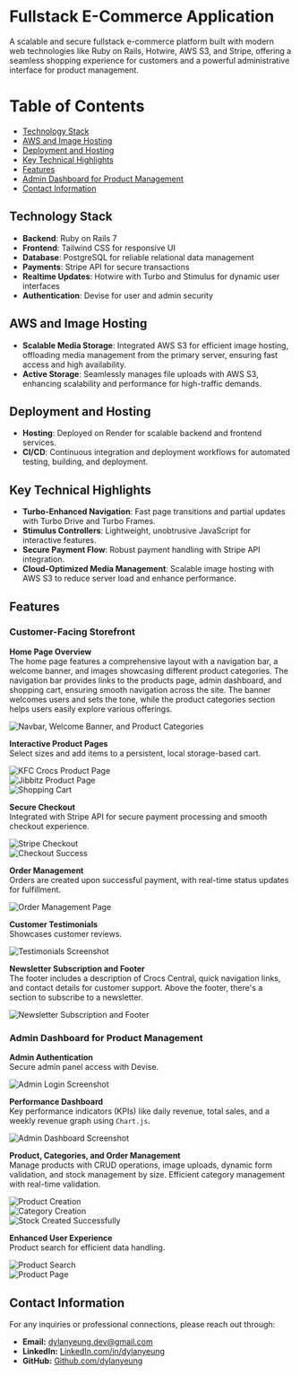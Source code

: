 # Fullstack E-Commerce Application

A scalable and secure fullstack e-commerce platform built with modern web technologies like Ruby on Rails, Hotwire, AWS S3, and Stripe, offering a seamless shopping experience for customers and a powerful administrative interface for product management.

# Table of Contents

- [Technology Stack](#technology-stack)
- [AWS and Image Hosting](#aws-and-image-hosting)
- [Deployment and Hosting](#deployment-and-hosting)
- [Key Technical Highlights](#key-technical-highlights)
- [Features](#features)
- [Admin Dashboard for Product Management](#admin-dashboard-for-product-management)
- [Contact Information](#contact-information)

## Technology Stack

- **Backend**: Ruby on Rails 7
- **Frontend**: Tailwind CSS for responsive UI
- **Database**: PostgreSQL for reliable relational data management
- **Payments**: Stripe API for secure transactions
- **Realtime Updates**: Hotwire with Turbo and Stimulus for dynamic user interfaces
- **Authentication**: Devise for user and admin security

## AWS and Image Hosting

- **Scalable Media Storage**: Integrated AWS S3 for efficient image hosting, offloading media management from the primary server, ensuring fast access and high availability.
- **Active Storage**: Seamlessly manages file uploads with AWS S3, enhancing scalability and performance for high-traffic demands.

## Deployment and Hosting

- **Hosting**: Deployed on Render for scalable backend and frontend services.
- **CI/CD**: Continuous integration and deployment workflows for automated testing, building, and deployment.

## Key Technical Highlights

- **Turbo-Enhanced Navigation**: Fast page transitions and partial updates with Turbo Drive and Turbo Frames.
- **Stimulus Controllers**: Lightweight, unobtrusive JavaScript for interactive features.
- **Secure Payment Flow**: Robust payment handling with Stripe API integration.
- **Cloud-Optimized Media Management**: Scalable image hosting with AWS S3 to reduce server load and enhance performance.

## Features

### Customer-Facing Storefront

**Home Page Overview**  
The home page features a comprehensive layout with a navigation bar, a welcome banner, and images showcasing different product categories. The navigation bar provides links to the products page, admin dashboard, and shopping cart, ensuring smooth navigation across the site. The banner welcomes users and sets the tone, while the product categories section helps users easily explore various offerings.

![Navbar, Welcome Banner, and Product Categories](https://raw.githubusercontent.com/dylanyeung/crocs-central/main/app/assets/images/home-top.png)

**Interactive Product Pages**  
Select sizes and add items to a persistent, local storage-based cart.

![KFC Crocs Product Page](https://raw.githubusercontent.com/dylanyeung/crocs-central/main/app/assets/images/kfc-crocs.png)  
![Jibbitz Product Page](https://raw.githubusercontent.com/dylanyeung/crocs-central/main/app/assets/images/jibbitz-page.png)  
![Shopping Cart](https://raw.githubusercontent.com/dylanyeung/crocs-central/main/app/assets/images/cart-page.png)

**Secure Checkout**  
Integrated with Stripe API for secure payment processing and smooth checkout experience.

![Stripe Checkout](https://raw.githubusercontent.com/dylanyeung/crocs-central/main/app/assets/images/stripe-checkout.png)  
![Checkout Success](https://raw.githubusercontent.com/dylanyeung/crocs-central/main/app/assets/images/checkout-success.png)

**Order Management**  
Orders are created upon successful payment, with real-time status updates for fulfillment.

![Order Management Page](https://raw.githubusercontent.com/dylanyeung/crocs-central/main/app/assets/images/orders.png)

**Customer Testimonials**  
Showcases customer reviews.

![Testimonials Screenshot](https://raw.githubusercontent.com/dylanyeung/crocs-central/main/app/assets/images/home-mid.png)

**Newsletter Subscription and Footer**  
The footer includes a description of Crocs Central, quick navigation links, and contact details for customer support. Above the footer, there's a section to subscribe to a newsletter.

![Newsletter Subscription and Footer](https://raw.githubusercontent.com/dylanyeung/crocs-central/main/app/assets/images/home-bottom.png)

### Admin Dashboard for Product Management

**Admin Authentication**  
Secure admin panel access with Devise.

![Admin Login Screenshot](https://raw.githubusercontent.com/dylanyeung/crocs-central/main/app/assets/images/sign-in.png)

**Performance Dashboard**  
Key performance indicators (KPIs) like daily revenue, total sales, and a weekly revenue graph using `Chart.js`.

![Admin Dashboard Screenshot](https://raw.githubusercontent.com/dylanyeung/crocs-central/main/app/assets/images/dashboard.png)

**Product, Categories, and Order Management**  
Manage products with CRUD operations, image uploads, dynamic form validation, and stock management by size. Efficient category management with real-time validation.

![Product Creation](https://raw.githubusercontent.com/dylanyeung/crocs-central/main/app/assets/images/new-product.png)  
![Category Creation](https://raw.githubusercontent.com/dylanyeung/crocs-central/main/app/assets/images/new-category.png)  
![Stock Created Successfully](https://raw.githubusercontent.com/dylanyeung/crocs-central/main/app/assets/images/stock-created.png)

**Enhanced User Experience**  
Product search for efficient data handling.

![Product Search](https://raw.githubusercontent.com/dylanyeung/crocs-central/main/app/assets/images/product-search.png)  
![Product Page](https://raw.githubusercontent.com/dylanyeung/crocs-central/main/app/assets/images/products-page.png)

## Contact Information
For any inquiries or professional connections, please reach out through:
- **Email:** [dylanyeung.dev@gmail.com](mailto:dylanyeung.dev@gmail.com)
- **LinkedIn:** [LinkedIn.com/in/dylanyeung](https://www.linkedin.com/in/dylanyeung)
- **GitHub:** [Github.com/dylanyeung](https://github.com/dylanyeung)

